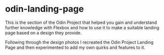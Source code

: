 # odin-landing-page
This is the section of the Odin Project that helped you gain and understand further knowledge with Flexbox and how to use it to make a suitable landing page based on a design they provide.

Following through the design photos I recreated the Odin Project Landing Page and then experimented to add my own quirks and features to it.

